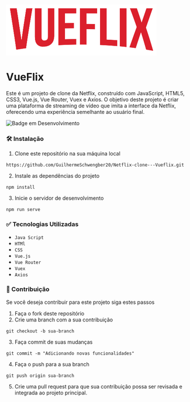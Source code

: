 ![Logo](https://github.com/GuilhermeSchwengber20/Netflix-clone---Vueflix/blob/main/src/assets/logo-big.png?raw=true)

# VueFlix
Este é um projeto de clone da Netflix, construído com JavaScript, HTML5, CSS3, Vue.js, Vue Router, Vuex e Axios. O objetivo deste projeto é criar uma plataforma de streaming de vídeo que imita a interface da Netflix, oferecendo uma experiência semelhante ao usuário final.

![Badge em Desenvolvimento](http://img.shields.io/static/v1?label=STATUS&message=EM%20DESENVOLVIMENTO&color=GREEN&style=for-the-badge)
### 🛠 Instalação
1. Clone este repositório na sua máquina local
```
https://github.com/GuilhermeSchwengber20/Netflix-clone---Vueflix.git
```

2. Instale as dependências do projeto
```
npm install
```
3. Inicie o servidor de desenvolvimento
```
npm run serve
```

### ✅ Tecnologias Utilizadas

* ```Java Script```
* ```HTMl```
* ```CSS```
* ```Vue.js```
* ```Vue Router```
* ```Vuex```
* ```Axios```

### 🤝 Contribuição
Se você deseja contribuir para este projeto siga estes passos

1. Faça o fork deste repositório
2. Crie uma branch com a sua contribuição

```
git checkout -b sua-branch
```
3. Faça commit de suas mudanças
```
git commit -m "Adicionando novas funcionalidades"
```

4. Faça o push para a sua branch
```
git push origin sua-branch
```

5. Crie uma pull request para que sua contribuição possa ser revisada e integrada ao projeto principal.